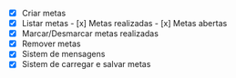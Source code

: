 - [x] Criar metas
- [x] Listar metas
        - [x] Metas realizadas
        - [x] Metas abertas
- [x] Marcar/Desmarcar metas realizadas
- [x] Remover metas
- [x] Sistem de mensagens
- [x] Sistem de carregar e salvar metas